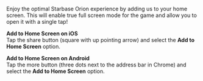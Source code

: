 Enjoy the optimal Starbase Orion experience by adding us to your home screen. This will enable true full screen mode for the game and allow you to open it with a single tap!

**Add to Home Screen on iOS**  
Tap the share button (square with up pointing arrow) and select the **Add to Home Screen** option.

**Add to Home Screen on Android**  
Tap the more button (three dots next to the address bar in Chrome) and select the **Add to Home Screen** option.

